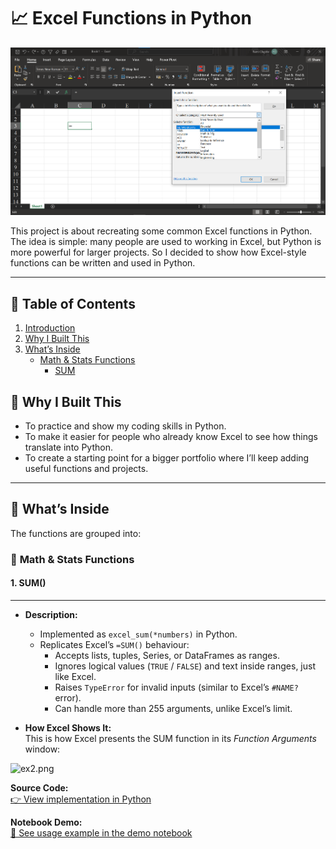 # 📈 **Excel Functions in Python**
![alt text](screenshot.png)


This project is about recreating some common Excel functions in Python. The idea is simple: many people are used to working in Excel, but Python is more powerful for larger projects.  So I decided to show how Excel-style functions can be written and used in Python.

---
## 📑 **Table of Contents**
1. [Introduction](#excel-function-in-python)  
2. [Why I Built This](#-why-i-built-this)  
3. [What’s Inside](#-whats-inside)  
    - [Math & Stats Functions](#-math-&-stats-functions)
        - [SUM](#1.-sum())


## 🔹 **Why I Built This**
- To practice and show my coding skills in Python.  
- To make it easier for people who already know Excel to see how things translate into Python.  
- To create a starting point for a bigger portfolio where I’ll keep adding useful functions and projects.  

---

## 🔹 **What’s Inside**
The functions are grouped into:
### 🧮 **Math & Stats Functions**
####  **1. SUM()**
---

- **Description:**  
    - Implemented as `excel_sum(*numbers)` in Python.  
    - Replicates Excel’s `=SUM()` behaviour:  
        - Accepts lists, tuples, Series, or DataFrames as ranges.  
        - Ignores logical values (`TRUE` / `FALSE`) and text inside ranges, just like Excel.  
        - Raises `TypeError` for invalid inputs (similar to Excel’s `#NAME?` error).  
        - Can handle more than 255 arguments, unlike Excel’s limit.  



- **How Excel Shows It:**  
This is how Excel presents the SUM function in its *Function Arguments* window:  

![ex2.png](attachment:ex2.png)



**Source Code:**  
[👉 View implementation in Python](functions.py#L10-L25)  



**Notebook Demo:**  
[📓 See usage example in the demo notebook](demo_notebook.ipynb)  
